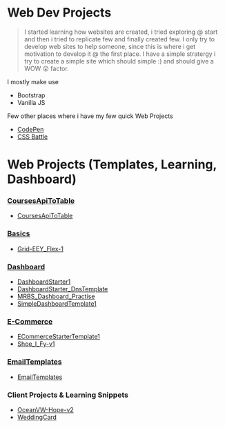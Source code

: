 # Web Dev Projects

> I started learning how websites are created, i tried exploring @ start and then i tried to replicate few and finally created few.
I only try to develop web sites to help someone, since this is where i get motivation to develop it @ the first place.
I have a simple stratergy i try to create a simple site which should simple :) and should give a WOW 😲 factor.

I mostly make use
- Bootstrap
- Vanilla JS

Few other places where i have my few quick Web Projects
- [CodePen](https://codepen.io/aashishrbhandari)
- [CSS Battle](https://cssbattle.dev/player/aashishrbhandari)

# Web Projects (Templates, Learning, Dashboard)

### [CoursesApiToTable](https://aashishrbhandari.github.io/Web-Dev-Projects/CoursesApiToTable/)
- [CoursesApiToTable](https://aashishrbhandari.github.io/Web-Dev-Projects/CoursesApiToTable/)

### [Basics](https://aashishrbhandari.github.io/Web-Dev-Projects/Basics/)
- [Grid-EEY_Flex-1](https://aashishrbhandari.github.io/Web-Dev-Projects/Basics/Grid-EEY_Flex-1/) 

### [Dashboard](https://aashishrbhandari.github.io/Web-Dev-Projects/Dashboard/)
- [DashboardStarter1](https://aashishrbhandari.github.io/Web-Dev-Projects/Dashboard/DashboardStarter1/)
- [DashboardStarter_DnsTemplate](https://aashishrbhandari.github.io/Web-Dev-Projects/Dashboard/DashboardStarter_DnsTemplate/)
- [MRBS_Dashboard_Practise](https://aashishrbhandari.github.io/Web-Dev-Projects/Dashboard/MRBS_Dashboard_Practise/)
- [SimpleDashboardTemplate1](https://aashishrbhandari.github.io/Web-Dev-Projects/Dashboard/SimpleDashboardTemplate1/)

### [E-Commerce](https://aashishrbhandari.github.io/Web-Dev-Projects/E-Commerce/)
- [ECommerceStarterTemplate1](https://aashishrbhandari.github.io/Web-Dev-Projects/E-Commerce/ECommerceStarterTemplate1)
- [Shoe_I_Fy-v1](https://aashishrbhandari.github.io/Web-Dev-Projects/E-Commerce/Shoe_I_Fy-v1/)

### [EmailTemplates](https://aashishrbhandari.github.io/Web-Dev-Projects/EmailTemplates/)
- [EmailTemplates](https://aashishrbhandari.github.io/Web-Dev-Projects/EmailTemplates)

### Client Projects & Learning Snippets
- [OceanVW-Hope-v2](https://aashishrbhandari.github.io/Web-Dev-Projects/OceanVW-Hope-v2) 
- [WeddingCard](https://aashishrbhandari.github.io/Web-Dev-Projects/WeddingCard) 



